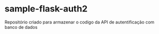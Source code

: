 # sample-flask-auth2

Repositório criado para armazenar o codigo da API de autentificação com banco de dados